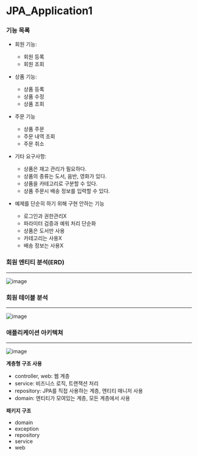 # JPA_Application1

### 기능 목록
- 회원 기능:
  - 회원 등록
  - 회원 조회
- 상품 기능:
  - 상품 등록
  - 상품 수정
  - 상품 조회
- 주문 기능
  - 상품 주문
  - 주문 내역 조회
  - 주문 취소
- 기타 요구사항:
  - 상품은 재고 관리가 필요하다.
  - 상품의 종류는 도서, 음반, 영화가 있다.
  - 상품을 카테고리로 구분할 수 있다.
  - 상품 주문시 배송 정보를 입력할 수 있다.

- 예제를 단순히 하기 위해 구현 안하는 기능
  - 로그인과 권한관리X
  - 파라미터 검증과 예워 처리 단순화
  - 상품은 도서만 사용
  - 카테고리는 사용X
  - 배송 정보는 사용X


### 회원 엔티티 분석(ERD)
---
![image](https://github.com/hyunbin1/JPA_Application1/assets/63040492/0e307d91-7bc9-4873-b1db-5491d444bcf8)

### 회원 테이블 분석
---
![image](https://github.com/hyunbin1/JPA_Application1/assets/63040492/3fcbaf48-0925-4d5a-a8bb-b850b2dc7ca6)


### 애플리케이션 아키텍쳐
---
![image](https://github.com/hyunbin1/JPA_Application1/assets/63040492/d4cc37e8-0103-4e21-8c4e-58262ee20a22)

**계층형 구조 사용**
- controller, web: 웹 계층
- service: 비즈니스 로직, 트랜잭션 처리
- repository: JPA를 직접 사용하는 계층, 엔티티 매니저 사용
- domain: 엔티티가 모여있는 계층, 모든 계층에서 사용

**패키지 구조**
- domain
- exception
- repository
- service
- web
